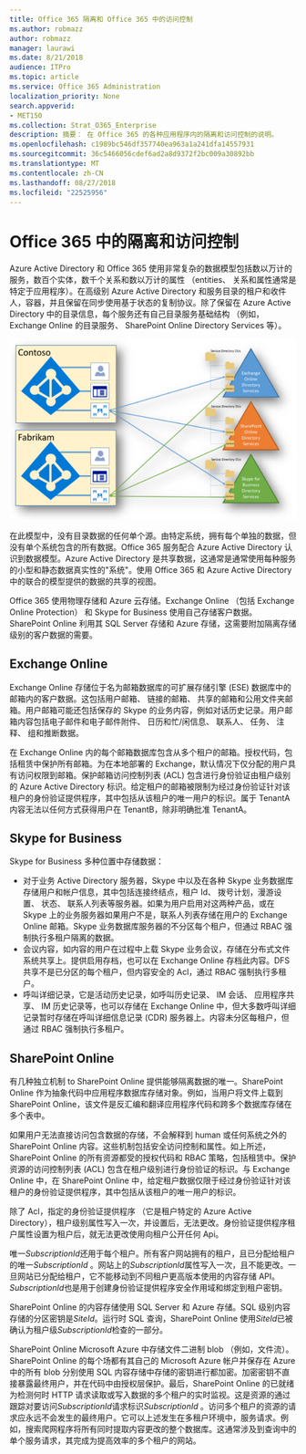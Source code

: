 ```yaml
---
title: Office 365 隔离和 Office 365 中的访问控制
ms.author: robmazz
author: robmazz
manager: laurawi
ms.date: 8/21/2018
audience: ITPro
ms.topic: article
ms.service: Office 365 Administration
localization_priority: None
search.appverid:
- MET150
ms.collection: Strat_O365_Enterprise
description: 摘要： 在 Office 365 的各种应用程序内的隔离和访问控制的说明。
ms.openlocfilehash: c1989bc546df357740ea963a1a241dfa14557931
ms.sourcegitcommit: 36c5466056cdef6ad2a8d9372f2bc009a30892bb
ms.translationtype: MT
ms.contentlocale: zh-CN
ms.lasthandoff: 08/27/2018
ms.locfileid: "22525956"
---
```

# <a name="isolation-and-access-control-in-office-365"></a>Office 365 中的隔离和访问控制

Azure Active Directory 和 Office 365 使用非常复杂的数据模型包括数以万计的服务，数百个实体，数千个关系和数以万计的属性 （entities、 关系和属性通常是特定于应用程序）。在高级别 Azure Active Directory 和服务目录的租户和收件人，容器，并且保留在同步使用基于状态的复制协议。除了保留在 Azure Active Directory 中的目录信息，每个服务还有自己目录服务基础结构 （例如，Exchange Online 的目录服务、 SharePoint Online Directory Services 等）。 
 
![Office 365 租户数据同步](media/office-365-isolation-tenant-data-sync.png)

在此模型中，没有目录数据的任何单个源。由特定系统，拥有每个单独的数据，但没有单个系统包含的所有数据。Office 365 服务配合 Azure Active Directory 认识到数据模型。Azure Active Directory 是共享数据，这通常是通常使用每种服务的小型和静态数据真实性的"系统"。使用 Office 365 和 Azure Active Directory 中的联合的模型提供的数据的共享的视图。

Office 365 使用物理存储和 Azure 云存储。Exchange Online （包括 Exchange Online Protection） 和 Skype for Business 使用自己存储客户数据。SharePoint Online 利用其 SQL Server 存储和 Azure 存储，这需要附加隔离存储级别的客户数据的需要。

## <a name="exchange-online"></a>Exchange Online
Exchange Online 存储位于名为邮箱数据库的可扩展存储引擎 (ESE) 数据库中的邮箱内的客户数据。这包括用户邮箱、 链接的邮箱、 共享的邮箱和公用文件夹邮箱。用户邮箱可能还包括保存的 Skype 的业务内容，例如对话历史记录。用户邮箱内容包括电子邮件和电子邮件附件、 日历和忙/闲信息、 联系人、 任务、 注释、 组和推断数据。

在 Exchange Online 内的每个邮箱数据库包含从多个租户的邮箱。授权代码，包括租赁中保护所有邮箱。为在本地部署的 Exchange，默认情况下仅分配的用户具有访问权限到邮箱。保护邮箱访问控制列表 (ACL) 包含进行身份验证由租户级别的 Azure Active Directory 标识。给定租户的邮箱被限制为经过身份验证针对该租户的身份验证提供程序，其中包括从该租户的唯一用户的标识。属于 TenantA 内容无法以任何方式获得用户在 TenantB，除非明确批准 TenantA。

## <a name="skype-for-business"></a>Skype for Business
Skype for Business 多种位置中存储数据：
- 对于业务 Active Directory 服务器，Skype 中以及在各种 Skype 业务数据库存储用户和帐户信息，其中包括连接终结点，租户 Id、 拨号计划，漫游设置、 状态、 联系人列表等服务器。如果为用户启用对这两种产品，或在 Skype 上的业务服务器如果用户不是，联系人列表存储在用户的 Exchange Online 邮箱。Skype 业务数据库服务器的不分区每个租户，但通过 RBAC 强制执行多租户隔离的数据。
- 会议内容，如内容的用户在过程中上载 Skype 业务会议，存储在分布式文件系统共享上。提供启用存档，也可以在 Exchange Online 存档此内容。DFS 共享不是已分区的每个租户，但内容安全的 Acl，通过 RBAC 强制执行多租户。
- 呼叫详细记录，它是活动历史记录，如呼叫历史记录、 IM 会话、 应用程序共享、 IM 历史记录等，也可以存储在 Exchange Online 中，但大多数呼叫详细记录暂时存储在呼叫详细信息记录 (CDR) 服务器上。内容未分区每租户，但通过 RBAC 强制执行多租户。

## <a name="sharepoint-online"></a>SharePoint Online
有几种独立机制 to SharePoint Online 提供能够隔离数据的唯一。SharePoint Online 作为抽象代码中应用程序数据库存储对象。例如，当用户将文件上载到 SharePoint Online，该文件是反汇编和翻译应用程序代码和跨多个数据库存储在多个表中。

如果用户无法直接访问包含数据的存储，不会解释到 human 或任何系统之外的 SharePoint Online 内容。这些机制包括安全访问控制和属性。如上所述，SharePoint Online 的所有资源都受的授权代码和 RBAC 策略，包括租赁中。保护资源的访问控制列表 (ACL) 包含在租户级别进行身份验证的标识。与 Exchange Online 中，在 SharePoint Online 中，给定租户数据仅限于经过身份验证针对该租户的身份验证提供程序，其中包括从该租户的唯一用户的标识。

除了 Acl，指定的身份验证提供程序 （它是租户特定的 Azure Active Directory），租户级别属性写入一次，并设置后，无法更改。身份验证提供程序租户属性设置为租户后，就无法更改使用向租户公开任何 Api。

唯一*SubscriptionId*还用于每个租户。所有客户网站拥有的租户，且已分配给租户的唯一*SubscriptionId* 。网站上的*SubscriptionId*属性写入一次，且不能更改。一旦网站已分配给租户，它不能移动到不同租户更高版本使用的内容存储 API。*SubscriptionId*也是用于创建身份验证提供程序安全作用域和绑定到租户密钥。

SharePoint Online 的内容存储使用 SQL Server 和 Azure 存储。SQL 级别内容存储的分区密钥是*SiteId*。运行时 SQL 查询，SharePoint Online 使用*SiteId*已被确认为租户级*SubscriptionId*检查的一部分。

SharePoint Online Microsoft Azure 中存储文件二进制 blob （例如，文件流）。SharePoint Online 的每个场都有其自己的 Microsoft Azure 帐户并保存在 Azure 中的所有 blob 分别使用 SQL 内容存储中存储的密钥进行都加密。加密密钥不直接暴露最终用户，并在代码中由授权层保护。最后，SharePoint Online 的已就绪为检测何时 HTTP 请求读取或写入数据的多个租户的实时监视。这是资源的通过跟踪对要访问*SubscriptionId*请求标识*SubscriptionId* 。访问多个租户的资源的请求应永远不会发生的最终用户。它可以上述发生在多租户环境中，服务请求。例如，搜索爬网程序将所有同时提取内容更改的整个数据库。这通常涉及到查询中的单个服务请求，其完成为提高效率的多个租户的网站。
